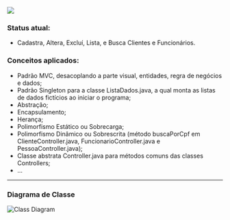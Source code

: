 ![](https://github.com/regis-amaral/ProjetoRavin/blob/26a00626ba9604b7eb31236d6b8e46c22f6fbbad/documentation/printTelaInicial.png)

### Status atual:
- Cadastra, Altera, Excluí, Lista, e Busca Clientes e Funcionários.

### Conceitos aplicados:
- Padrão MVC, desacoplando a parte visual, entidades, regra de negócios e dados;
- Padrão Singleton para a classe ListaDados.java, a qual monta as listas de dados fictícios ao iniciar o programa;
- Abstração;
- Encapsulamento;
- Herança;
- Polimorfismo Estático ou Sobrecarga;
- Polimorfismo Dinâmico ou Sobrescrita (método buscaPorCpf em ClienteController.java, FuncionarioController.java e PessoaController.java);
- Classe abstrata Controller.java para métodos comuns das classes Controllers;
- ...

  
---

### Diagrama de Classe
![Class Diagram](https://github.com/regis-amaral/ProjetoRavin/blob/522c9d95853c838f20f49375083ab8d39b16bd81/documentation/ClassDiagram.png)
